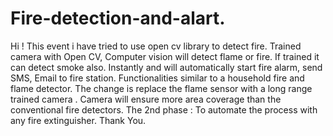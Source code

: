 # Fire-detection-and-alart.
Hi ! This event i have tried to use open cv library to detect fire.
Trained camera with Open CV, Computer vision will detect flame or  fire.
If trained it can detect smoke also. 
Instantly  and  will automatically start  fire alarm,
send  SMS, Email  to fire station. 
Functionalities similar to a household fire and flame detector.
The  change is replace the flame sensor with a long range trained camera . 
Camera will ensure more area coverage than the conventional fire detectors.
The 2nd phase : To automate the process with any fire extinguisher.
Thank You.
